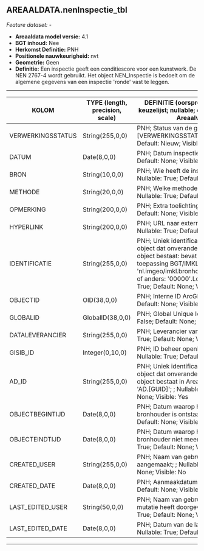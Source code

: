 ## AREAALDATA.nenInspectie_tbl

*Feature dataset: -*

* __Areaaldata model versie:__ 4.1
* __BGT inhoud:__ Nee
* __Herkomst Definitie:__ PNH
* __Positionele nauwkeurigheid:__ nvt
* __Geometrie:__ Geen
* __Definitie:__ Een inspectie geeft een conditiescore voor een kunstwerk. De NEN 2767-4 wordt gebruikt. Het object NEN_Inspectie is bedoelt om de algemene gegevens van een inspectie 'ronde' vast te leggen.

***

|KOLOM                               |TYPE (length, precision, scale)              |DEFINITIE (oorsprong; beschrijving; keuzelijst; nullable; default; zichtbaar in Areaalviewer)|
|------                              |----              |-----    |
|VERWERKINGSSTATUS                   |String(255,0,0)   |PNH; Status van de gegevens; keuzelijst [VERWERKINGSSTATUS]; Nullable: False; Default: Nieuw; Visible: Yes|
|DATUM                               |Date(8,0,0)       |PNH; Datum inspectie; ; Nullable: True; Default: None; Visible: No|
|BRON                                |String(10,0,0)    |PNH; Wie heeft de inspectie uitgevoerd; ; Nullable: True; Default: None; Visible: No|
|METHODE                             |String(20,0,0)    |PNH; Welke methode is gebruikt; ; Nullable: True; Default: None; Visible: No|
|OPMERKING                           |String(200,0,0)   |PNH; Extra toelichting; ; Nullable: True; Default: None; Visible: No|
|HYPERLINK                           |String(200,0,0)   |PNH; URL naar extern document; ; Nullable: True; Default: None; Visible: No|
|IDENTIFICATIE                       |String(255,0,0)   |PNH; Uniek identificatienummer voor het object dat onveranderlijk is zolang het object bestaat: bevat indien van toepassing BGT/IMKL ID in format 'nl.imgeo/imkl.bronhouderscode.LokaalID' of anders: '00000'.LokaalID; ; Nullable: True; Default: None; Visible: No|
|OBJECTID                            |OID(38,0,0)       |PNH; Interne ID ArcGIS; ; Nullable: False; Default: None; Visible: Yes|
|GLOBALID                            |GlobalID(38,0,0)  |PNH; Global Unique Identifier; ; Nullable: False; Default: None; Visible: No|
|DATALEVERANCIER                     |String(255,0,0)   |PNH; Leverancier van de data; ; Nullable: True; Default: None; Visible: No|
|GISIB_ID                            |Integer(0,10,0)   |PNH; ID beheer openbare ruimte (GISIB); ; Nullable: True; Default: None; Visible: No|
|AD_ID                               |String(255,0,0)   |PNH; Uniek identificatienummer voor het object dat onveranderlijk is zolang het object bestaat in Areaaldata: in format 'AD.[GUID]'; ; Nullable: False; Default: None; Visible: Yes|
|OBJECTBEGINTIJD                     |Date(8,0,0)       |PNH; Datum waarop het object bij de bronhouder is ontstaan; ; Nullable: True; Default: None; Visible: Yes|
|OBJECTEINDTIJD                      |Date(8,0,0)       |PNH; Datum waarop het object bij de bronhouder niet meer geldig is; ; Nullable: True; Default: None; Visible: Yes|
|CREATED_USER                        |String(255,0,0)   |PNH; Naam van gebruiker die de rij heeft aangemaakt; ; Nullable: True; Default: None; Visible: No|
|CREATED_DATE                        |Date(8,0,0)       |PNH; Aanmaakdatum; ; Nullable: True; Default: None; Visible: No|
|LAST_EDITED_USER                    |String(50,0,0)    |PNH; Naam van gebruiker die de laatste mutatie heeft doorgevoerd; ; Nullable: True; Default: None; Visible: No|
|LAST_EDITED_DATE                    |Date(8,0,0)       |PNH; Datum van de laatste mutatie; ; Nullable: True; Default: None; Visible: No|

***
